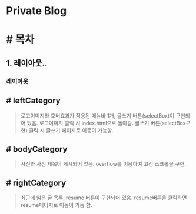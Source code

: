 Private Blog
================================
# \# 목차
## 1. 레이아웃..



### 레이아웃
## \# leftCategory
>로고이미지와 호버효과가 적용된 메뉴바 1개, 글쓰기 버튼(selectBox)이 구현되어 있음.
>로고이미지 클릭 시 index.html으로 돌아감.
>글쓰기 버튼(selectBox구현) 클릭 시 글쓰기 페이지로 이동이 가능함.

## \# bodyCategory
>사진과 사진 제목이 게시되어 있음. overflow를 이용하여 고정 스크롤을 구현.

## \# rightCategory
>최근에 읽은 글 목록, resume 버튼이 구현되어 있음.
>resume버튼을 클릭하면 resume페이지로 이동이 가능 함.
